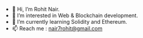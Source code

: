 - 👋 Hi, I’m Rohit Nair.
- 👀 I’m interested in Web & Blockchain development.
- 🌱 I’m currently learning Solidity and Ethereum.
- 📫 Reach me : nair7rohit@gmail.com

<!---
nairohit2812/nairohit2812 is a ✨ special ✨ repository because its `README.md` (this file) appears on your GitHub profile.
You can click the Preview link to take a look at your changes.
--->
